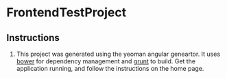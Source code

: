 # FrontendTestProject
## Instructions
1. This project was generated using the yeoman angular geneartor. It uses <a href="http://bower.io/">bower</a> for dependency management and <a href="http://gruntjs.com/">grunt</a> to build. Get the application running, and follow the instructions on the home page.

